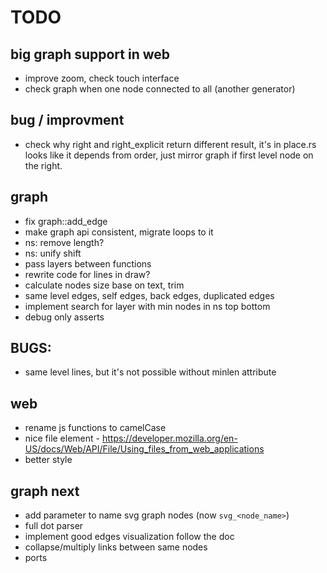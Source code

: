 # TODO
## big graph support in web
* improve zoom, check touch interface
* check graph when one node connected to all (another generator)

## bug / improvment
* check why right and right_explicit return different result, it's in place.rs
 looks like it depends from order, just mirror graph if first level node on the right.

## graph
* fix graph::add_edge
* make graph api consistent, migrate loops to it
* ns: remove length?
* ns: unify shift
* pass layers between functions
* rewrite code for lines in draw?
* calculate nodes size base on text, trim 
* same level edges, self edges, back edges, duplicated edges
* implement search for layer with min nodes in ns top bottom 
* debug only asserts

## BUGS:
* same level lines, but it's not possible without minlen attribute

## web
* rename js functions to camelCase
* nice file element - https://developer.mozilla.org/en-US/docs/Web/API/File/Using_files_from_web_applications
* better style

## graph next
* add parameter to name svg graph nodes (now `svg_<node_name>`)
* full dot parser
* implement good edges visualization follow the doc
* collapse/multiply links between same nodes
* ports